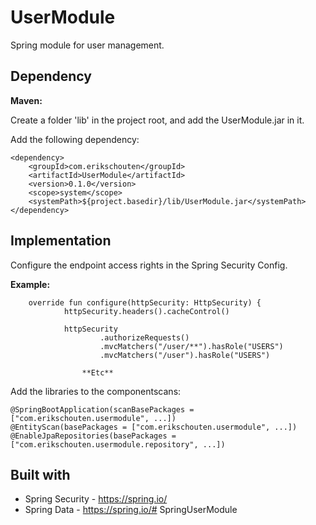 # UserModule
Spring module for user management.

## Dependency
**Maven:**

Create a folder 'lib' in the project root, and add the UserModule.jar in it.

Add the following dependency:
```
<dependency>
    <groupId>com.erikschouten</groupId>
    <artifactId>UserModule</artifactId>
    <version>0.1.0</version>
    <scope>system</scope>
    <systemPath>${project.basedir}/lib/UserModule.jar</systemPath>
</dependency>
```
## Implementation
Configure the endpoint access rights in the Spring Security Config.

**Example:**
```
    override fun configure(httpSecurity: HttpSecurity) {
            httpSecurity.headers().cacheControl()
    
            httpSecurity
                    .authorizeRequests()
                    .mvcMatchers("/user/**").hasRole("USERS")
                    .mvcMatchers("/user").hasRole("USERS")
                
                **Etc**
```
Add the libraries to the componentscans:
```
@SpringBootApplication(scanBasePackages = ["com.erikschouten.usermodule", ...])
@EntityScan(basePackages = ["com.erikschouten.usermodule", ...])
@EnableJpaRepositories(basePackages = ["com.erikschouten.usermodule.repository", ...])

```
## Built with
* Spring Security - https://spring.io/
* Spring Data - https://spring.io/# SpringUserModule
